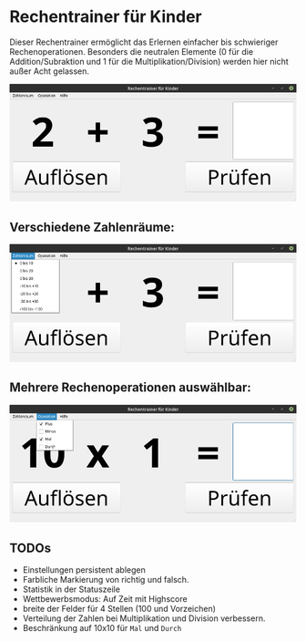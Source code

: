 Rechentrainer für Kinder
========================

Dieser Rechentrainer ermöglicht das Erlernen einfacher bis schwieriger Rechenoperationen. Besonders die neutralen Elemente (0 für die Addition/Subraktion und 1 für die Multiplikation/Division) werden hier nicht außer Acht gelassen. 

![](screenshots/2019-11-19_001.png)

## Verschiedene Zahlenräume:
![](screenshots/2019-11-19_002.png)

## Mehrere Rechenoperationen auswählbar:
![](screenshots/2019-11-19_003.png)

## TODOs
* Einstellungen persistent ablegen
* Farbliche Markierung von richtig und falsch. 
* Statistik in der Statuszeile
* Wettbewerbsmodus: Auf Zeit mit Highscore
* breite der Felder für 4 Stellen (100 und Vorzeichen)
* Verteilung der Zahlen bei Multiplikation und Division verbessern. 
* Beschränkung auf 10x10 für `Mal` und `Durch`